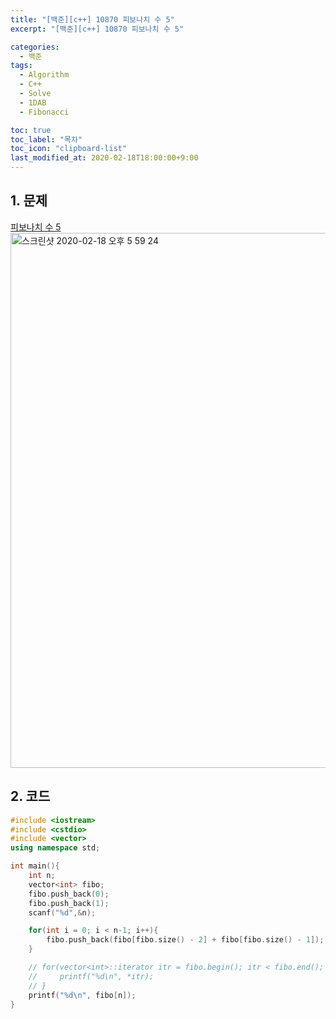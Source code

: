 ```yaml
---
title: "[백준][c++] 10870 피보나치 수 5"
excerpt: "[백준][c++] 10870 피보나치 수 5"

categories:
  - 백준
tags:
  - Algorithm
  - C++
  - Solve
  - 1DAB
  - Fibonacci

toc: true
toc_label: "목차"
toc_icon: "clipboard-list"
last_modified_at: 2020-02-18T18:00:00+9:00
---
```


## 1. 문제
[피보나치 수 5](https://www.acmicpc.net/problem/10870)  
<img width="856" alt="스크린샷 2020-02-18 오후 5 59 24" src="https://user-images.githubusercontent.com/20227720/74720149-a7069100-5278-11ea-9031-9d74bdfbf246.png">

## 2. 코드

```c++
#include <iostream>
#include <cstdio>
#include <vector>
using namespace std;

int main(){
    int n;
    vector<int> fibo;
    fibo.push_back(0);
    fibo.push_back(1);
    scanf("%d",&n);

    for(int i = 0; i < n-1; i++){
        fibo.push_back(fibo[fibo.size() - 2] + fibo[fibo.size() - 1]);
    }

    // for(vector<int>::iterator itr = fibo.begin(); itr < fibo.end(); itr++){
    //     printf("%d\n", *itr);
    // }
    printf("%d\n", fibo[n]);
}
```